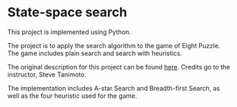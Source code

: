 # State-space search

This project is implemented using Python. 

The project is to apply the search algorithm to the game of Eight Puzzle. The game includes plain search and search with heuristics. 

The original description for this project can be found [here](https://courses.cs.washington.edu/courses/cse415/17au/assign/A3.html). Credits go to the instructor, Steve Tanimoto. 

The implementation includes A-star Search and Breadth-first Search, as well as the four heuristic used for the game. 

